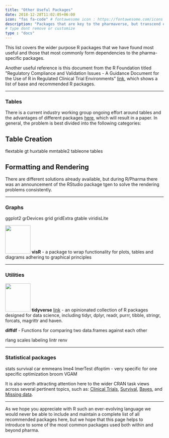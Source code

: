 ```yaml
---
title: "Other Useful Packages"
date: 2018-12-28T11:02:05+06:00
icon: "fas fa-code" # fontawesome icon : https://fontawesome.com/icons
description: "Packages that are key to the pharmaverse, but transcend e2e clinical reporting."
# type dont remove or customize
type : "docs"
---
```


This list covers the wider purpose R packages that we have found most useful and those that most commonly form dependencies to the pharma-specific packages. 

Another useful reference is this document from the R Foundation titled "Regulatory Compliance and Validation Issues - A Guidance Document for the Use of R in Regulated Clinical Trial Environments" [link](https://www.r-project.org/doc/R-FDA.pdf), which shows a list of base and recommended R packages. 

<hr>

### Tables

There is a current industry working group ongoing effort around tables and the advantages of different packages [here](https://github.com/RConsortium/rtrs-wg/blob/main/Papers/01_cell_values_derivation.Rmd), which will result in a paper. In general, the problem is best divided into the following categories:

## Table Creation

flextable
gt
huxtable
mmtable2
tableone
tables

## Formatting and Rendering

There are different solutions already available, but during R/Pharma there was an announcement of the RStudio package tgen to solve the rendering problems consistently.

<hr>

### Graphs

ggplot2
grDevices
grid
gridExtra
gtable
viridisLite

<img width="80" height="90" src="https://raw.githubusercontent.com/openpharma/visR/master/man/figures/logo.png"> **visR** - a package to wrap functionality for plots, tables and diagrams adhering to graphical principles 

<hr>

### Utilities

<img width="80" height="90" src="https://user-images.githubusercontent.com/82581364/133089154-88763b10-8052-42fa-a65d-e6edcda5d858.png"> **tidyverse** [link](https://www.tidyverse.org/packages/) - an opinionated collection of R packages designed for data science, including tidyr, dplyr, readr, purrr, tibble, stringr, forcats, magrittr and haven.

**diffdf** - Functions for comparing two data.frames against each other

rlang
scales
labeling
lintr
renv

<hr>

### Statistical packages

stats
survival
car
emmeans
lme4
lmerTest
dfoptim - very specific for one specific optimization
broom
VGAM

It is also worth attracting attention here to the wider CRAN task views across several pertinent topics, such as:
[Clinical Trials](https://cran.r-project.org/web/views/ClinicalTrials.html), [Survival](https://cran.r-project.org/web/views/Survival.html), [Bayes](https://cran.r-project.org/web/views/Bayesian.html), and [Missing data](https://cran.r-project.org/web/views/MissingData.html).

<hr>

As we hope you appreciate with R such an ever-evolving language we would never be able to include and maintain a complete list of all recommended packages here, but we hope that this page helps to introduce to some of the most common packages used both within and beyond pharma.
